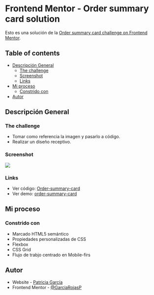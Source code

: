 # Frontend Mentor - Order summary card solution

Esto es una solución de la [Order summary card challenge on Frontend Mentor](https://www.frontendmentor.io/challenges/order-summary-component-QlPmajDUj). 

## Table of contents

- [Descripción General](#descripción-general)
  - [The challenge](#the-challenge)
  - [Screenshot](#screenshot)
  - [Links](#links)
- [Mi proceso](#my-proceso)
  - [Constrido con](#constrido-con)
- [Autor](#autor)

## Descripción General

### The challenge

- Tomar como referencia la imagen y pasarlo a código.
- Realizar un diseño receptivo.

### Screenshot

![](https://github.com/GarciaRojasP/order-summary-card/assets/119550417/59fc5aa0-bcad-4784-8630-d4de65c8dc57)

### Links

- Ver código: [Order-summary-card](https://your-solution-url.com)
- Ver demo: [order-summary-card](https://order-summary-card-pi-two.vercel.app/)

## Mi proceso

### Constrido con

- Marcado HTML5 semántico
- Propiedades personalizadas de CSS
- Flexbox
- CSS Grid
- Flujo de trabjo centrado en Mobile-firs

## Autor

- Website - [Patricia García](https://patricia-garcia.vercel.app/)
- Frontend Mentor - [@GarciaRojasP](https://www.frontendmentor.io/profile/GarciaRojasP)


